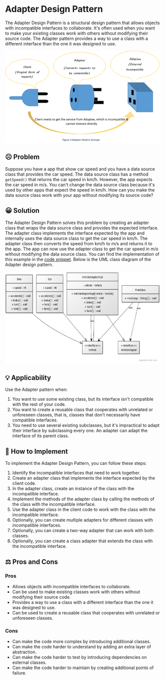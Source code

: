 # Adapter Design Pattern

The Adapter Design Pattern is a structural design pattern that allows objects with incompatible interfaces to collaborate. It's often used when you want to make your existing classes work with others without modifying their source code. The Adapter pattern provides a way to use a class with a different interface than the one it was designed to use.

<p align="center">
    <img src="./image/adapter.png" height=300 weight=300 alt="Adapter Design Pattern"></img>
</p>

## ☹️ Problem

Suppose you have a app that show car speed and you have a data source class that provides the car speed. The data source class has a method `getSpeed()` that returns the car speed in km/h. However, the app expects the car speed in m/s. You can't change the data source class because it's used by other apps that expect the speed in km/h. How can you make the data source class work with your app without modifying its source code?

## 😀 Solution

The Adapter Design Pattern solves this problem by creating an adapter class that wraps the data source class and provides the expected interface. The adapter class implements the interface expected by the app and internally uses the data source class to get the car speed in km/h. The adapter class then converts the speed from km/h to m/s and returns it to the app. The app can now use the adapter class to get the car speed in m/s without modifying the data source class. You can find the implementation of this example in the [code snippet](./src). Below is the UML class diagram of the Adapter design pattern.

<p align="center">
    <img src="./image/uml_diagram.jpg" height=300 weight=300 alt="uml diagram"></img>
</p>

## 💡 Applicability

Use the Adapter pattern when:

1. You want to use some existing class, but its interface isn't compatible with the rest of your code.
2. You want to create a reusable class that cooperates with unrelated or unforeseen classes, that is, classes that don't necessarily have compatible interfaces.
3. You need to use several existing subclasses, but it's impractical to adapt their interface by subclassing every one. An adapter can adapt the interface of its parent class.

## 📝 How to Implement

To implement the Adapter Design Pattern, you can follow these steps:

1. Identify the incompatible interfaces that need to work together.
2. Create an adapter class that implements the interface expected by the client code.
3. In the adapter class, create an instance of the class with the incompatible interface.
4. Implement the methods of the adapter class by calling the methods of the class with the incompatible interface.
5. Use the adapter class in the client code to work with the class with the incompatible interface.
6. Optionally, you can create multiple adapters for different classes with incompatible interfaces.
7. Optionally, you can create a two-way adapter that can work with both classes.
8. Optionally, you can create a class adapter that extends the class with the incompatible interface.

## ⚖️ Pros and Cons

### Pros

- Allows objects with incompatible interfaces to collaborate.
- Can be used to make existing classes work with others without modifying their source code.
- Provides a way to use a class with a different interface than the one it was designed to use.
- Can be used to create a reusable class that cooperates with unrelated or unforeseen classes.

### Cons

- Can make the code more complex by introducing additional classes.
- Can make the code harder to understand by adding an extra layer of abstraction.
- Can make the code harder to test by introducing dependencies on external classes.
- Can make the code harder to maintain by creating additional points of failure.
